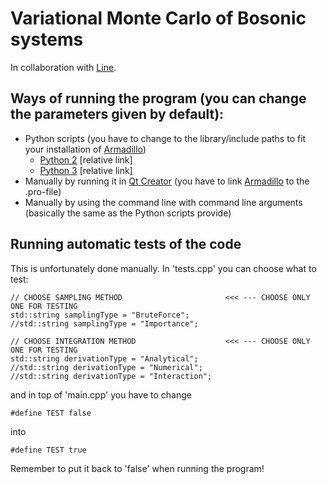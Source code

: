# Variational Monte Carlo of Bosonic systems

In collaboration with [Line](https://github.com/linegpe).

## Ways of running the program (you can change the parameters given by default):
- Python scripts (you have to change to the library/include paths to fit your installation of [Armadillo](http://arma.sourceforge.net))
  - [Python 2](scripts/run.py) [relative link]
  - [Python 3](scripts/py3-run.py) [relative link]
- Manually by running it in [Qt Creator](https://www.qt.io) (you have to link [Armadillo](http://arma.sourceforge.net) to the .pro-file)
- Manually by using the command line with command line arguments (basically the same as the Python scripts provide)


## Running automatic tests of the code
This is unfortunately done manually. In 'tests.cpp' you can choose what to test:
```
// CHOOSE SAMPLING METHOD                       <<< --- CHOOSE ONLY ONE FOR TESTING
std::string samplingType = "BruteForce";
//std::string samplingType = "Importance";

// CHOOSE INTEGRATION METHOD                    <<< --- CHOOSE ONLY ONE FOR TESTING
std::string derivationType = "Analytical";
//std::string derivationType = "Numerical";
//std::string derivationType = "Interaction";
```
and in top of 'main.cpp' you have to change
```
#define TEST false
```
into
```
#define TEST true
```
Remember to put it back to 'false' when running the program!
